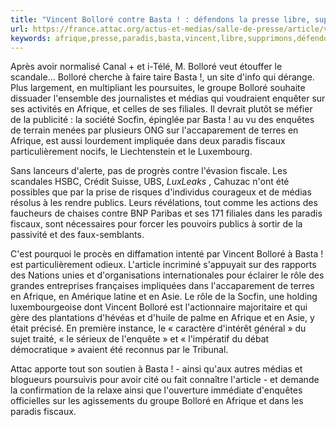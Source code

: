 ```yaml
---
title: "Vincent Bolloré contre Basta ! : défendons la presse libre, supprimons les paradis fiscaux"
url: https://france.attac.org/actus-et-medias/salle-de-presse/article/vincent-bollore-contre-basta-defendons-la-presse-libre-supprimons-les-paradis
keywords: afrique,presse,paradis,basta,vincent,libre,supprimons,défendons,médias,terres,fiscaux,socfin,rôle,bolloré
---
```

Après avoir normalisé Canal + et i-Télé, M. Bolloré veut étouffer le scandale... Bolloré cherche à faire taire Basta !, un site d'info qui dérange. Plus largement, en multipliant les poursuites, le groupe Bolloré souhaite dissuader l'ensemble des journalistes et médias qui voudraient enquêter sur ses activités en Afrique, et celles de ses filiales. Il devrait plutôt se méfier de la publicité : la société Socfin, épinglée par Basta ! au vu des enquêtes de terrain menées par plusieurs ONG sur l'accaparement de terres en Afrique, est aussi lourdement impliquée dans deux paradis fiscaux particulièrement nocifs, le Liechtenstein et le Luxembourg.

Sans lanceurs d'alerte, pas de progrès contre l'évasion fiscale. Les scandales HSBC, Crédit Suisse, UBS, *LuxLeaks* , Cahuzac n'ont été possibles que par la prise de risques d'individus courageux et de médias résolus à les rendre publics. Leurs révélations, tout comme les actions des faucheurs de chaises contre BNP Paribas et ses 171 filiales dans les paradis fiscaux, sont nécessaires pour forcer les pouvoirs publics à sortir de la passivité et des faux-semblants.

C'est pourquoi le procès en diffamation intenté par Vincent Bolloré à Basta ! est particulièrement odieux. L'article incriminé s'appuyait sur des rapports des Nations unies et d'organisations internationales pour éclairer le rôle des grandes entreprises françaises impliquées dans l'accaparement de terres en Afrique, en Amérique latine et en Asie. Le rôle de la Socfin, une holding luxembourgeoise dont Vincent Bolloré est l'actionnaire majoritaire et qui gère des plantations d'hévéas et d'huile de palme en Afrique et en Asie, y était précisé. En première instance, le « caractère d'intérêt général » du sujet traité, « le sérieux de l'enquête » et « l'impératif du débat démocratique » avaient été reconnus par le Tribunal.

Attac apporte tout son soutien à Basta ! - ainsi qu'aux autres médias et blogueurs poursuivis pour avoir cité ou fait connaître l'article - et demande la confirmation de la relaxe ainsi que l'ouverture immédiate d'enquêtes officielles sur les agissements du groupe Bolloré en Afrique et dans les paradis fiscaux.
